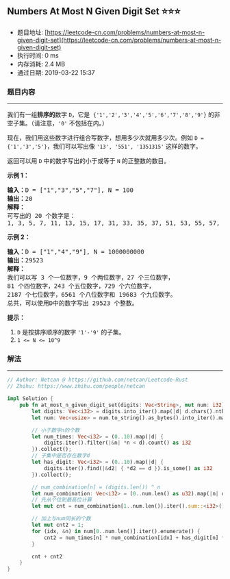 ## Numbers At Most N Given Digit Set :star::star::star:
- 题目地址: [https://leetcode-cn.com/problems/numbers-at-most-n-given-digit-set](https://leetcode-cn.com/problems/numbers-at-most-n-given-digit-set)
- 执行时间: 0 ms 
- 内存消耗: 2.4 MB
- 通过日期: 2019-03-22 15:37

### 题目内容
---
<p>我们有一组<strong>排序的</strong>数字 <code>D</code>，它是  <code>{'1','2','3','4','5','6','7','8','9'}</code> 的非空子集。（请注意，<code>'0'</code> 不包括在内。）</p>

<p>现在，我们用这些数字进行组合写数字，想用多少次就用多少次。例如 <code>D = {'1','3','5'}</code>，我们可以写出像 <code>'13', '551', '1351315'</code> 这样的数字。</p>

<p>返回可以用 <code>D</code> 中的数字写出的小于或等于 <code>N</code> 的正整数的数目。</p>



<p><strong>示例 1：</strong></p>

<pre><strong>输入：</strong>D = ["1","3","5","7"], N = 100
<strong>输出：</strong>20
<strong>解释：</strong>
可写出的 20 个数字是：
1, 3, 5, 7, 11, 13, 15, 17, 31, 33, 35, 37, 51, 53, 55, 57, 71, 73, 75, 77.
</pre>

<p><strong>示例 2：</strong></p>

<pre><strong>输入：</strong>D = ["1","4","9"], N = 1000000000
<strong>输出：</strong>29523
<strong>解释：</strong>
我们可以写 3 个一位数字，9 个两位数字，27 个三位数字，
81 个四位数字，243 个五位数字，729 个六位数字，
2187 个七位数字，6561 个八位数字和 19683 个九位数字。
总共，可以使用D中的数字写出 29523 个整数。</pre>



<p><strong>提示：</strong></p>

<ol>
	<li><code>D</code> 是按排序顺序的数字 <code>'1'-'9'</code> 的子集。</li>
	<li><code>1 <= N <= 10^9</code></li>
</ol>


### 解法
---
```rust
// Author: Netcan @ https://github.com/netcan/Leetcode-Rust
// Zhihu: https://www.zhihu.com/people/netcan

impl Solution {
    pub fn at_most_n_given_digit_set(digits: Vec<String>, mut num: i32) -> i32 {
        let digits: Vec<i32> = digits.into_iter().map(|d| d.chars().nth(0).unwrap() as i32 - '0' as i32).collect();
        let num: Vec<usize> = num.to_string().as_bytes().into_iter().map(|b| *b as usize - '0' as usize).rev().collect();

        // 小于数字n的个数
        let num_times: Vec<i32> = (0..10).map(|d| {
            digits.iter().filter(|&n| *n < d).count() as i32
        }).collect();
        // 子集中是否存在数字d
        let has_digit: Vec<i32> = (0..10).map(|d| {
            digits.iter().find(|&d2| { *d2 == d }).is_some() as i32
        }).collect();

        // num_combination[n] = (digits.len()) ^ n
        let num_combination: Vec<i32> = (0..num.len() as u32).map(|n| digits.len().pow(n) as i32).collect();
        // 先从个位到最高位计算
        let mut cnt = num_combination[1..num.len()].iter().sum::<i32>();

        // 加上与num同长的个数
        let mut cnt2 = 1;
        for (idx, &n) in num[0..num.len()].iter().enumerate() {
            cnt2 = num_times[n] * num_combination[idx] + has_digit[n] * cnt2;
        }

        cnt + cnt2
    }
}


```